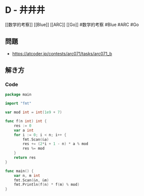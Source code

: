 # D - 井井井
[[数学的考察]] [[Blue]] [[ARC]] [[Go]]
#数学的考察 #Blue #ARC #Go 

## 問題
- https://atcoder.jp/contests/arc071/tasks/arc071_b

## 解き方
### Code
```go
package main

import "fmt"

var mod int = int(1e9 + 7)

func f(n int) int {
	res := 0
	var a int
	for i := 0; i < n; i++ {
		fmt.Scan(&a)
		res += (2*i + 1 - n) * a % mod
		res %= mod
	}
	return res
}

func main() {
	var n, m int
	fmt.Scan(&n, &m)
	fmt.Println(f(n) * f(m) % mod)
}
```
